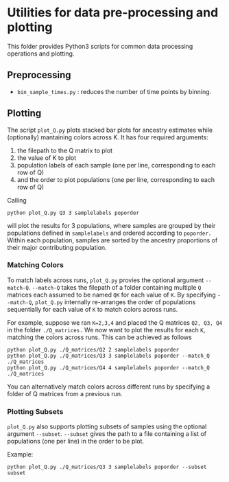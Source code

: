 # Utilities for data pre-processing and plotting
This folder provides Python3 scripts for common data processing operations and plotting.

## Preprocessing
* `bin_sample_times.py` : reduces the number of time points by binning.


## Plotting
The script `plot_Q.py` plots stacked bar plots for ancestry estimates while (optionally) mantaining colors across K. It has four required arguments:

1. the filepath to the Q matrix to plot  
2. the value of K to plot
3. population labels of each sample (one per line, corresponding to each row of Q)
4. and the order to plot populations (one per line, corresponding to each row of Q)

Calling

```
python plot_Q.py Q3 3 samplelabels poporder
```

will plot the results for 3 populations, where samples are grouped by their populations defined in `samplelabels` and ordered according to `poporder.` Within each population, samples are sorted by the ancestry proportions of their major contributing population.


### Matching Colors
To match labels across runs, `plot_Q.py` provies the optional argument `--match-Q`. `--match-Q` takes the filepath of a folder containing multiple `Q` matrices each assumed to be named `QK` for each value of `K`. By specifying `--match-Q`, `plot_Q.py` internally re-arranges the order of populations sequentially for each value of `K` to match colors across runs.

For example, suppose we ran `K=2,3,4` and placed the Q matrices `Q2, Q3, Q4` in the folder `./Q_matrices.` We now want to plot the results for each `K`, matching the colors across runs. This can be achieved as follows

```
python plot_Q.py ./Q_matrices/Q2 2 samplelabels poporder
python plot_Q.py ./Q_matrices/Q3 3 samplelabels poporder --match_Q ./Q_matrices 
python plot_Q.py ./Q_matrices/Q4 4 samplelabels poporder --match_Q ./Q_matrices 

```
You can alternatively match colors across different runs by specifying a folder of Q matrices from a previous run.


### Plotting Subsets
`plot_Q.py` also supports plotting subsets of samples using the optional argument `--subset`. `--subset` gives the path to a file containing a list of populations (one per line) in the order to be plot.

Example:
```
python plot_Q.py ./Q_matrices/Q3 3 samplelabels poporder --subset subset
```

